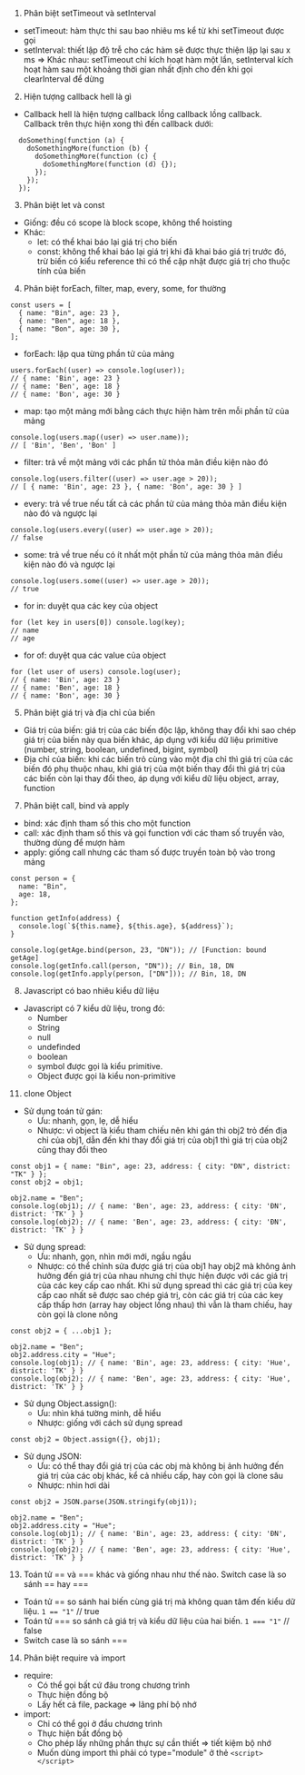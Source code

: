 1. Phân biệt setTimeout và setInterval

- setTimeout: hàm thực thi sau bao nhiêu ms kể từ khi setTimeout được gọi
- setInterval: thiết lập độ trễ cho các hàm sẽ được thực thiện lặp lại sau x ms
  => Khác nhau: setTimeout chỉ kích hoạt hàm một lần, setInterval kích hoạt hàm sau một khoảng thời gian nhất định cho đến khi gọi clearInterval để dừng

2. Hiện tượng callback hell là gì

- Callback hell là hiện tượng callback lồng callback lồng callback. Callback trên thực hiện xong thì đến callback dưới:

```
  doSomething(function (a) {
    doSomethingMore(function (b) {
      doSomethingMore(function (c) {
        doSomethingMore(function (d) {});
      });
    });
  });
```

3. Phân biệt let và const

- Giống: đều có scope là block scope, không thể hoisting
- Khác:
  - let: có thể khai báo lại giá trị cho biến
  - const: không thể khai báo lại giá trị khi đã khai báo giá trị trước đó, trừ biến có kiểu reference thì có thể cập nhật được giá trị cho thuộc tính của biến

4. Phân biệt forEach, filter, map, every, some, for thường

```
const users = [
  { name: "Bin", age: 23 },
  { name: "Ben", age: 18 },
  { name: "Bon", age: 30 },
];
```

- forEach: lặp qua từng phần tử của mảng

```
users.forEach((user) => console.log(user));
// { name: 'Bin', age: 23 }
// { name: 'Ben', age: 18 }
// { name: 'Bon', age: 30 }
```

- map: tạo một mảng mới bằng cách thực hiện hàm trên mỗi phần tử của mảng

```
console.log(users.map((user) => user.name));
// [ 'Bin', 'Ben', 'Bon' ]
```

- filter: trả về một mảng với các phẩn tử thỏa mãn điều kiện nào đó

```
console.log(users.filter((user) => user.age > 20));
// [ { name: 'Bin', age: 23 }, { name: 'Bon', age: 30 } ]
```

- every: trả về true nếu tất cả các phần tử của mảng thỏa mãn điều kiện nào đó và ngược lại

```
console.log(users.every((user) => user.age > 20));
// false
```

- some: trả về true nếu có ít nhất một phần tử của mảng thỏa mãn điều kiện nào đó và ngược lại

```
console.log(users.some((user) => user.age > 20));
// true
```

- for in: duyệt qua các key của object

```
for (let key in users[0]) console.log(key);
// name
// age
```

- for of: duyệt qua các value của object

```
for (let user of users) console.log(user);
// { name: 'Bin', age: 23 }
// { name: 'Ben', age: 18 }
// { name: 'Bon', age: 30 }
```

5. Phân biệt giá trị và địa chỉ của biến

- Giá trị của biến: giá trị của các biến độc lập, không thay đổi khi sao chép giá trị của biến này qua biến khác, áp dụng với kiểu dữ liệu primitive (number, string, boolean, undefined, bigint, symbol)
- Địa chỉ của biến: khi các biến trỏ cùng vào một địa chỉ thì giá trị của các biến đó phụ thuộc nhau, khi giá trị của một biến thay đổi thì giá trị của các biến còn lại thay đổi theo, áp dụng với kiểu dữ liệu object, array, function

7. Phân biệt call, bind và apply

- bind: xác định tham số this cho một function
- call: xác định tham số this và gọi function với các tham số truyền vào, thường dùng để mượn hàm
- apply: giống call nhưng các tham số được truyền toàn bộ vào trong mảng

```
const person = {
  name: "Bin",
  age: 18,
};

function getInfo(address) {
  console.log(`${this.name}, ${this.age}, ${address}`);
}

console.log(getAge.bind(person, 23, "DN")); // [Function: bound getAge]
console.log(getInfo.call(person, "DN")); // Bin, 18, DN
console.log(getInfo.apply(person, ["DN"])); // Bin, 18, DN
```

8. Javascript có bao nhiêu kiểu dữ liệu

- Javascript có 7 kiểu dữ liệu, trong đó:
  - Number
  - String
  - null
  - undefinded
  - boolean
  - symbol
    được gọi là kiểu primitive.
  - Object được gọi là kiểu non-primitive

11. clone Object

- Sử dụng toán tử gán:
  - Ưu: nhanh, gọn, lẹ, dễ hiểu
  - Nhược: vì object là kiểu tham chiếu nên khi gán thì obj2 trỏ đến địa chỉ của obj1, dẫn đến khi thay đổi giá trị của obj1 thì giá trị của obj2 cũng thay đổi theo

```
const obj1 = { name: "Bin", age: 23, address: { city: "ĐN", district: "TK" } };
const obj2 = obj1;

obj2.name = "Ben";
console.log(obj1); // { name: 'Ben', age: 23, address: { city: 'ĐN', district: 'TK' } }
console.log(obj2); // { name: 'Ben', age: 23, address: { city: 'ĐN', district: 'TK' } }
```

- Sử dụng spread:
  - Ưu: nhanh, gọn, nhìn mới mới, ngầu ngầu
  - Nhược: có thể chỉnh sửa được giá trị của obj1 hay obj2 mà không ảnh hưởng đến giá trị của nhau nhưng chỉ thực hiện được với các giá trị của các key cấp cao nhất. Khi sử dụng spread thì các giá trị của key cấp cao nhất sẽ được sao chép giá trị, còn các giá trị của các key cấp thấp hơn (array hay object lồng nhau) thì vẫn là tham chiếu, hay còn gọi là clone nông

```
const obj2 = { ...obj1 };

obj2.name = "Ben";
obj2.address.city = "Hue";
console.log(obj1); // { name: 'Bin', age: 23, address: { city: 'Hue', district: 'TK' } }
console.log(obj2); // { name: 'Ben', age: 23, address: { city: 'Hue', district: 'TK' } }
```

- Sử dụng Object.assign():
  - Ưu: nhìn khá tường minh, dễ hiểu
  - Nhược: giống với cách sử dụng spread

```
const obj2 = Object.assign({}, obj1);
```

- Sử dụng JSON:
  - Ưu: có thể thay đổi giá trị của các obj mà không bị ảnh hưởng đến giá trị của các obj khác, kể cả nhiều cấp, hay còn gọi là clone sâu
  - Nhược: nhìn hơi dài

```
const obj2 = JSON.parse(JSON.stringify(obj1));

obj2.name = "Ben";
obj2.address.city = "Hue";
console.log(obj1); // { name: 'Bin', age: 23, address: { city: 'ĐN', district: 'TK' } }
console.log(obj2); // { name: 'Ben', age: 23, address: { city: 'Hue', district: 'TK' } }
```

13. Toán tử == và === khác và giống nhau như thế nào. Switch case là so sánh == hay ===

- Toán tử == so sánh hai biến cùng giá trị mà không quan tâm đến kiểu dữ liệu. `1 == "1"` // true
- Toán tử === so sánh cả giá trị và kiểu dữ liệu của hai biến. `1 === "1"` // false
- Switch case là so sánh ===

14. Phân biệt require và import

- require:
  - Có thể gọi bất cứ đâu trong chương trình
  - Thực hiện đồng bộ
  - Lấy hết cả file, package => lãng phí bộ nhớ
- import:
  - Chỉ có thể gọi ở đầu chương trình
  - Thực hiện bất đồng bộ
  - Cho phép lấy những phần thực sự cần thiết => tiết kiệm bộ nhớ
  - Muốn dùng import thì phải có type="module" ở thẻ `<script></script>`
